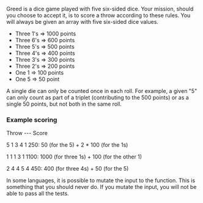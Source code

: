 Greed is a dice game played with five six-sided dice. Your mission, should you choose to accept it, is to score a throw according to these rules. You will always be given an array with five six-sided dice values.

- Three 1's => 1000 points
- Three 6's => 600 points
- Three 5's => 500 points
- Three 4's => 400 points
- Three 3's => 300 points
- Three 2's => 200 points
- One 1 => 100 points
- One 5 => 50 point

A single die can only be counted once in each roll. For example, a given "5" can only count as part of a triplet (contributing to the 500 points) or as a single 50 points, but not both in the same roll.

### Example scoring

Throw --- Score

5 1 3 4 1 250: 50 (for the 5) + 2 \* 100 (for the 1s)

1 1 1 3 1 1100: 1000 (for three 1s) + 100 (for the other 1)

2 4 4 5 4 450: 400 (for three 4s) + 50 (for the 5)

In some languages, it is possible to mutate the input to the function. This is something that you should never do. If you mutate the input, you will not be able to pass all the tests.
